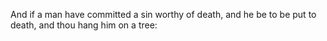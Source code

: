 And if a man have committed a sin worthy of death, and he be to be put to death, and thou hang him on a tree:
